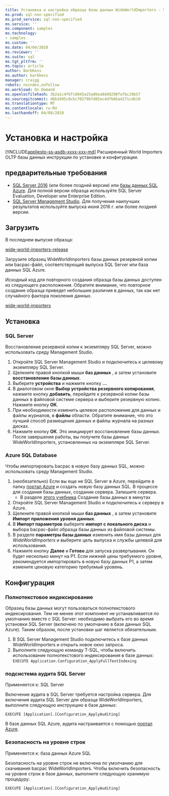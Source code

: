 ```yaml
---
title: Установка и настройка образца базы данных WideWorldImporters - SQL | Документы Microsoft
ms.prod: sql-non-specified
ms.prod_service: sql-non-specified
ms.service: ''
ms.component: samples
ms.technology:
- samples
ms.custom: ''
ms.date: 04/04/2018
ms.reviewer: ''
ms.suite: sql
ms.tgt_pltfrm: ''
ms.topic: article
author: BarbKess
ms.author: barbkess
manager: craigg
robots: noindex,nofollow
ms.workload: On Demand
ms.openlocfilehash: 3b2a1c4f6fc6045a25a86ea8d49290fafbc29b57
ms.sourcegitcommit: d6b1695c8cbc70279b7d85ec4dfb66a4271cdb10
ms.translationtype: MT
ms.contentlocale: ru-RU
ms.lasthandoff: 04/08/2018
---
```

# <a name="installation-and-configuration"></a>Установка и настройка
[!INCLUDE[appliesto-ss-asdb-xxxx-xxx-md](../includes/appliesto-ss-asdb-xxxx-xxx-md.md)]
Расширенный World Importers OLTP базы данных инструкции по установке и конфигурации.

## <a name="prerequisites"></a>предварительные требования

- [SQL Server 2016](https://www.microsoft.com/en-us/evalcenter/evaluate-sql-server-2016) (или более поздней версии) или [базы данных SQL Azure](https://azure.microsoft.com/services/sql-database/). Для полной версии образца используйте SQL Server Evaluation, Developer или Enterprise Edition.
- [SQL Server Management Studio](../ssms/download-sql-server-management-studio-ssms.md). Для получения наилучших результатов используйте выпуска июня 2016 г. или более поздней версии.

## <a name="download"></a>Загрузить

В последнем выпуске образца:

[wide-world-importers-release](http://go.microsoft.com/fwlink/?LinkID=800630)

Загрузите образец WideWorldImporters базы данных резервной копии или bacpac-файл, соответствующий выпуска SQL Server или база данных SQL Azure.

Исходный код для повторного создания образца базы данных доступен из следующего расположения. Обратите внимание, что повторное создание образца приведет небольшие различия в данных, так как нет случайного фактора поколения данных.

[wide-world-importers](https://github.com/Microsoft/sql-server-samples/tree/master/samples/databases/wide-world-importers/wwi-database-scripts)

## <a name="install"></a>Установка


### <a name="sql-server"></a>SQL Server

Восстановление резервной копии к экземпляру SQL Server, можно использовать среду Management Studio.

1. Откройте SQL Server Management Studio и подключитесь к целевому экземпляру SQL Server.
2. Щелкните правой кнопкой мыши **баз данных** , а затем установите **восстановление базы данных**.
3. Выберите **устройства** и нажмите кнопку **...**
4. В диалоговом окне **Выбор устройства резервного копирования**, нажмите кнопку **добавить**, перейдите к резервной копии базы данных в файловой системе сервера и выберите резервную копию. Нажмите кнопку **ОК**.
5. При необходимости изменить целевое расположение для данных и файлы журналов, в **файлы** области. Обратите внимание, что это лучший способ размещения данных и файлы журнала на разных дисках.
6. Нажмите кнопку **ОК**. Это инициирует восстановление базы данных. После завершения работы, вы получите базы данных WideWorldImporters, установленных на экземпляре SQL Server.

### <a name="azure-sql-database"></a>Azure SQL Database

Чтобы импортировать bacpac в новую базу данных SQL, можно использовать среду Management Studio.

1. (необязательно) Если вы еще не SQL Server в Azure, перейдите в папку [портал Azure](https://portal.azure.com/) и создать новую базу данных SQL. В процессе для создания базы данных, создании сервера. Запишите сервера.
   - В разделе [этого учебника](https://azure.microsoft.com/documentation/articles/sql-database-get-started/) Создание базы данных в минутах
2. Откройте SQL Server Management Studio и подключитесь к серверу в Azure.
3. Щелкните правой кнопкой мыши **баз данных** , а затем установите **Импорт приложения уровня данных**.
4. В **Импорт параметров** выберите **импорт с локального диска** и выбора bacpac-файл образца базы данных из файловой системы.
5. В разделе **параметры базы данных** изменить имя базы данных для *WideWorldImporters* и выберите цель выпуска и службы целевой для использования.
6. Нажмите кнопку **Далее** и **Готово** для запуска развертывания. Он будет несколько минут на P1. Если нижней цены требуемого уровня, рекомендуется импортировать в новую базу данных P1, а затем измените ценовую категорию требуемый уровень.

## <a name="configuration"></a>Конфигурация

### <a name="full-text-indexing"></a>Полнотекстовое индексирование

Образец базы данных могут пользоваться полнотекстового индексирования. Тем не менее этот компонент не устанавливается по умолчанию вместе с SQL Server: необходимо выбрать его во время установки SQL Server (включено по умолчанию в базе данных SQL Azure). Таким образом, после установки шаг является обязательным.

1. В SQL Server Management Studio подключитесь к базе данных WideWorldImporters и открыть новое окно запроса.
2. Выполните следующую команду T-SQL, чтобы включить использование полнотекстового индексирования в базе данных:  `EXECUTE Application.Configuration_ApplyFullTextIndexing`


### <a name="sql-server-audit"></a>подсистема аудита SQL Server

Применяется к: SQL Server

Включение аудита в SQL Server требуется настройка сервера. Для включения аудита SQL Server для образца WideWorldImporters, выполните следующую инструкцию в базе данных:

    EXECUTE [Application].[Configuration_ApplyAuditing]

В базе данных SQL Azure, аудита настраивается с помощью [портал Azure](https://portal.azure.com/).

### <a name="row-level-security"></a>Безопасность на уровне строк

Применяется к: база данных Azure SQL

Безопасность на уровне строк не включена по умолчанию для скачивания bacpac WideWorldImporters. Чтобы включить безопасность на уровне строк в базе данных, выполните следующую хранимую процедуру:

    EXECUTE [Application].[Configuration_ApplyAuditing]

